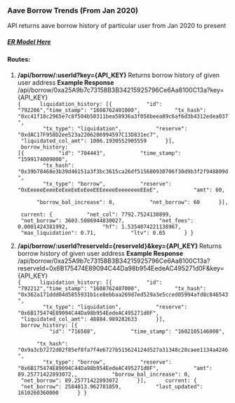 ### Aave Borrow Trends (From Jan 2020)
API returns aave borrow history of particular user from Jan 2020 to present
##### [ER Model Here](https://i.ibb.co/mJ8YxYX/aave-borrow.jpg)

#### Routes:
1. <b>/api/borrow/:userId?key={API_KEY} </b>
Returns borrow history of given user address
<b>Example Response</b>
/api/borrow/0xa25A9b7c73158B3B34215925796Ce6Aa8100C13a?key={API_KEY}<br/>
<code>{
		&nbsp; &nbsp; &nbsp;liquidation_history: [{
			&nbsp; &nbsp; &nbsp;&nbsp; &nbsp; &nbsp;"id": "792206","time_stamp": "1608762401000",
			&nbsp; &nbsp; &nbsp;&nbsp; &nbsp; &nbsp;"tx_hash": 	"0xc41f18c2965e7c8f504b50311bea58936a3f058beea89c6af6d3b4312edea037",
			&nbsp; &nbsp; &nbsp;&nbsp; &nbsp; &nbsp;"tx_type": "liquidation",
			&nbsp; &nbsp; &nbsp;&nbsp; &nbsp; &nbsp;"reserve": "0xdAC17F958D2ee523a2206206994597C13D831ec7",
			&nbsp; &nbsp; &nbsp;&nbsp; &nbsp; &nbsp;"liquidated_col_amt": 1006.1930552905559
		&nbsp; &nbsp; &nbsp;}],
		&nbsp; &nbsp; &nbsp;borrow_history: [{
			&nbsp; &nbsp; &nbsp;&nbsp; &nbsp; &nbsp;"id": "704443",
			&nbsp; &nbsp; &nbsp;&nbsp; &nbsp; &nbsp;"time_stamp": "1599174009000",
			&nbsp; &nbsp; &nbsp;&nbsp; &nbsp; &nbsp;"tx_hash": "0x39b78468e3b39d46151a3f3bc3615ca26df515680930706f30d9b3f2f948809d",
			&nbsp; &nbsp; &nbsp;&nbsp; &nbsp; &nbsp;"tx_type": "borrow",
			&nbsp; &nbsp; &nbsp;&nbsp; &nbsp; &nbsp;"reserve": "0xEeeeeEeeeEeEeeEeEeEeeEEEeeeeEeeeeeeeEEeE",
			&nbsp; &nbsp; &nbsp;&nbsp; &nbsp; &nbsp;"amt": 60,
			&nbsp; &nbsp; &nbsp;&nbsp; &nbsp; &nbsp;"borrow_bal_increase": 0,
			&nbsp; &nbsp; &nbsp;&nbsp; &nbsp; &nbsp;"net_borrow": 60
		&nbsp; &nbsp; &nbsp;}],
		&nbsp; &nbsp; &nbsp;current: {
		&nbsp; &nbsp; &nbsp;&nbsp; &nbsp; &nbsp;"net_col": 7792.7524138899,
		&nbsp; &nbsp; &nbsp;&nbsp; &nbsp; &nbsp;"net_borrow": 3603.5086944830027,
		&nbsp; &nbsp; &nbsp;&nbsp; &nbsp; &nbsp;"net_fees": 0.0001424381992,
		&nbsp; &nbsp; &nbsp;&nbsp; &nbsp; &nbsp;"hf": 1.5354074221138967,
		&nbsp; &nbsp; &nbsp;&nbsp; &nbsp; &nbsp;"max_liquidation": 0.71,
		&nbsp; &nbsp; &nbsp;&nbsp; &nbsp; &nbsp;"ltv": 0.65
		&nbsp; &nbsp; &nbsp;}
}</code>

2. <b>/api/borrow/:userId?reserveId={reserveId}&key={API_KEY} </b>
Returns borrow history of given user address
<b>Example Response</b>
/api/borrow/0xa25A9b7c73158B3B34215925796Ce6Aa8100C13a?reserveId=0x6B175474E89094C44Da98b954EedeAC495271d0F&key={API_KEY}<br/>
<code>{
		&nbsp; &nbsp; &nbsp;liquidation_history: [{
			&nbsp; &nbsp; &nbsp;&nbsp; &nbsp; &nbsp;"id": "792212","time_stamp": "1608762487000",
			&nbsp; &nbsp; &nbsp;&nbsp; &nbsp; &nbsp;"tx_hash": 	"0x362a171ddd04d5855931b1ce8ebbaa269d7ed529a3e5cced05994afd8c846543",
			&nbsp; &nbsp; &nbsp;&nbsp; &nbsp; &nbsp;"tx_type": "liquidation",
			&nbsp; &nbsp; &nbsp;&nbsp; &nbsp; &nbsp;"reserve": "0x6B175474E89094C44Da98b954EedeAC495271d0F",
			&nbsp; &nbsp; &nbsp;&nbsp; &nbsp; &nbsp;"liquidated_col_amt": 48884.989282633
		&nbsp; &nbsp; &nbsp;}],
		&nbsp; &nbsp; &nbsp;borrow_history: [{
			&nbsp; &nbsp; &nbsp;&nbsp; &nbsp; &nbsp;"id": "716508",
			&nbsp; &nbsp; &nbsp;&nbsp; &nbsp; &nbsp;"time_stamp": "1602105146000",
			&nbsp; &nbsp; &nbsp;&nbsp; &nbsp; &nbsp;"tx_hash": "0x9a3cb7272d02f85ef8fa7f4e6727b515624124d527a31348c28caee1134a4246",
			&nbsp; &nbsp; &nbsp;&nbsp; &nbsp; &nbsp;"tx_type": "borrow",
			&nbsp; &nbsp; &nbsp;&nbsp; &nbsp; &nbsp;"reserve": "0x6B175474E89094C44Da98b954EedeAC495271d0F",
			&nbsp; &nbsp; &nbsp;&nbsp; &nbsp; &nbsp;"amt": 89.25771422893072,,
			&nbsp; &nbsp; &nbsp;&nbsp; &nbsp; &nbsp;"borrow_bal_increase": 0,
			&nbsp; &nbsp; &nbsp;&nbsp; &nbsp; &nbsp;"net_borrow": 89.25771422893072
		&nbsp; &nbsp; &nbsp;}],
		&nbsp; &nbsp; &nbsp;current: {
			&nbsp; &nbsp; &nbsp;&nbsp; &nbsp; &nbsp;"net_borrow": 2584813.962781859,
			&nbsp; &nbsp; &nbsp;&nbsp; &nbsp; &nbsp;"last_updated": 1610260360000
		&nbsp; &nbsp; &nbsp;}
}</code>